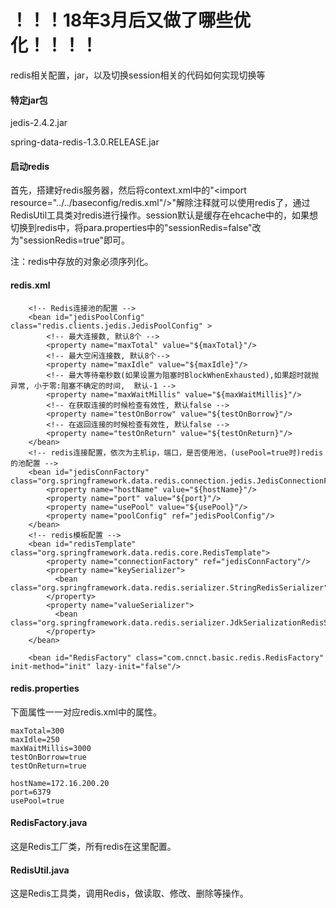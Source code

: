 # ！！！18年3月后又做了哪些优化！！！！

redis相关配置，jar，以及切换session相关的代码如何实现切换等

#### 特定jar包

jedis-2.4.2.jar

spring-data-redis-1.3.0.RELEASE.jar

#### 启动redis

首先，搭建好redis服务器，然后将context.xml中的"&lt;import resource="../../baseconfig/redis.xml"/&gt;"解除注释就可以使用redis了，通过RedisUtil工具类对redis进行操作。session默认是缓存在ehcache中的，如果想切换到redis中，将para.properties中的"sessionRedis=false"改为"sessionRedis=true"即可。

注：redis中存放的对象必须序列化。

#### redis.xml

```
    <!-- Redis连接池的配置 -->
    <bean id="jedisPoolConfig" class="redis.clients.jedis.JedisPoolConfig" >
        <!-- 最大连接数, 默认8个 -->
        <property name="maxTotal" value="${maxTotal}"/>
        <!-- 最大空闲连接数, 默认8个-->
        <property name="maxIdle" value="${maxIdle}"/>
        <!-- 最大等待毫秒数(如果设置为阻塞时BlockWhenExhausted),如果超时就抛异常, 小于零:阻塞不确定的时间,  默认-1 -->
        <property name="maxWaitMillis" value="${maxWaitMillis}"/>
        <!-- 在获取连接的时候检查有效性, 默认false -->
        <property name="testOnBorrow" value="${testOnBorrow}"/>
        <!-- 在返回连接的时候检查有效性, 默认false -->
        <property name="testOnReturn" value="${testOnReturn}"/>
    </bean>
    <!-- redis连接配置，依次为主机ip，端口，是否使用池，(usePool=true时)redis的池配置 -->
    <bean id="jedisConnFactory" class="org.springframework.data.redis.connection.jedis.JedisConnectionFactory">
        <property name="hostName" value="${hostName}"/>
        <property name="port" value="${port}"/>
        <property name="usePool" value="${usePool}"/>
        <property name="poolConfig" ref="jedisPoolConfig"/>
    </bean>
    <!-- redis模板配置 -->
    <bean id="redisTemplate" class="org.springframework.data.redis.core.RedisTemplate">
        <property name="connectionFactory" ref="jedisConnFactory"/>
        <property name="keySerializer">
          <bean class="org.springframework.data.redis.serializer.StringRedisSerializer"/>
        </property>
        <property name="valueSerializer">
          <bean class="org.springframework.data.redis.serializer.JdkSerializationRedisSerializer"/>
        </property>
    </bean>

    <bean id="RedisFactory" class="com.cnnct.basic.redis.RedisFactory" init-method="init" lazy-init="false"/>
```

#### redis.properties

下面属性一一对应redis.xml中的属性。

```
maxTotal=300
maxIdle=250
maxWaitMillis=3000
testOnBorrow=true
testOnReturn=true

hostName=172.16.200.20
port=6379
usePool=true
```

#### RedisFactory.java

这是Redis工厂类，所有redis在这里配置。

#### RedisUtil.java

这是Redis工具类，调用Redis，做读取、修改、删除等操作。

